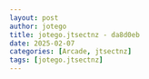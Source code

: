 ```yaml
---
layout: post
author: jotego
title: jotego.jtsectnz - da8d0eb
date: 2025-02-07
categories: [Arcade, jtsectnz]
tags: [jotego.jtsectnz]
---
```



